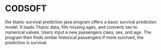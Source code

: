 # CODSOFT
the titanic survival prediction java program offers a basic survival prediction model. It loads Titanic data, fills missing ages, and converts sex to numerical values. Users input a new passengers class, sex, and age. The program then finds similar historical passengers:if more survived, the prediction is survival.  
